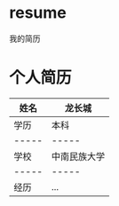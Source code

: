 # resume
我的简历
# 个人简历
|姓名|龙长城|
|-----|-----|
|学历|本科|
|-----|-----|
|学校|中南民族大学|
|-----|-----|
|经历|...|
